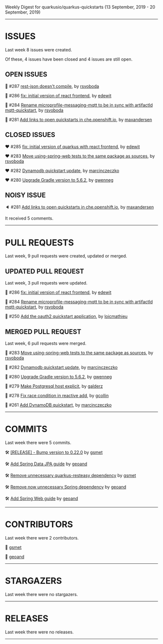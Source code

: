 Weekly Digest for quarkusio/quarkus-quickstarts (13 September, 2019 - 20 September, 2019)



 - - - 

# ISSUES

Last week 8 issues were created.

Of these, 4 issues have been closed and 4 issues are still open.

## OPEN ISSUES

:green_heart: #287 [rest-json doesn't compile](https://github.com/quarkusio/quarkus-quickstarts/issues/287), by [rsvoboda](https://github.com/rsvoboda)

:green_heart: #286 [fix: initial version of react frontend](https://github.com/quarkusio/quarkus-quickstarts/pull/286), by [edewit](https://github.com/edewit)

:green_heart: #284 [Rename microprofile-messaging-mqtt to be in sync with artifactId mqtt-quickstart](https://github.com/quarkusio/quarkus-quickstarts/pull/284), by [rsvoboda](https://github.com/rsvoboda)

:green_heart: #281 [Add links to open quickstarts in che.openshift.io](https://github.com/quarkusio/quarkus-quickstarts/issues/281), by [maxandersen](https://github.com/maxandersen)

## CLOSED ISSUES

:heart: #285 [fix: initial version of quarkus with react frontend](https://github.com/quarkusio/quarkus-quickstarts/pull/285), by [edewit](https://github.com/edewit)

:heart: #283 [Move using-spring-web tests to the same package as sources](https://github.com/quarkusio/quarkus-quickstarts/pull/283), by [rsvoboda](https://github.com/rsvoboda)

:heart: #282 [Dynamodb quickstart update](https://github.com/quarkusio/quarkus-quickstarts/pull/282), by [marcinczeczko](https://github.com/marcinczeczko)

:heart: #280 [Upgrade Gradle version to 5.6.2](https://github.com/quarkusio/quarkus-quickstarts/pull/280), by [gwenneg](https://github.com/gwenneg)

## NOISY ISSUE

:speaker: #281 [Add links to open quickstarts in che.openshift.io](https://github.com/quarkusio/quarkus-quickstarts/issues/281), by [maxandersen](https://github.com/maxandersen)

It received 5 comments.



 - - - 

# PULL REQUESTS

Last week, 9 pull requests were created, updated or merged.

## UPDATED PULL REQUEST

Last week, 3 pull requests were updated.

:yellow_heart: #286 [fix: initial version of react frontend](https://github.com/quarkusio/quarkus-quickstarts/pull/286), by [edewit](https://github.com/edewit)

:yellow_heart: #284 [Rename microprofile-messaging-mqtt to be in sync with artifactId mqtt-quickstart](https://github.com/quarkusio/quarkus-quickstarts/pull/284), by [rsvoboda](https://github.com/rsvoboda)

:yellow_heart: #250 [Add the oauth2 quickstart application](https://github.com/quarkusio/quarkus-quickstarts/pull/250), by [loicmathieu](https://github.com/loicmathieu)

## MERGED PULL REQUEST

Last week, 6 pull requests were merged.

:purple_heart: #283 [Move using-spring-web tests to the same package as sources](https://github.com/quarkusio/quarkus-quickstarts/pull/283), by [rsvoboda](https://github.com/rsvoboda)

:purple_heart: #282 [Dynamodb quickstart update](https://github.com/quarkusio/quarkus-quickstarts/pull/282), by [marcinczeczko](https://github.com/marcinczeczko)

:purple_heart: #280 [Upgrade Gradle version to 5.6.2](https://github.com/quarkusio/quarkus-quickstarts/pull/280), by [gwenneg](https://github.com/gwenneg)

:purple_heart: #279 [Make Postgresql host explicit](https://github.com/quarkusio/quarkus-quickstarts/pull/279), by [galderz](https://github.com/galderz)

:purple_heart: #278 [Fix race condition in reactive add](https://github.com/quarkusio/quarkus-quickstarts/pull/278), by [gcollin](https://github.com/gcollin)

:purple_heart: #261 [Add DynamoDB quickstart](https://github.com/quarkusio/quarkus-quickstarts/pull/261), by [marcinczeczko](https://github.com/marcinczeczko)



 - - - 

# COMMITS

Last week there were 5 commits.

:hammer_and_wrench: [[RELEASE] - Bump version to 0.22.0](https://github.com/quarkusio/quarkus-quickstarts/commit/8ceb197ed4996545a61cbb4576e827cc43cd8544) by [gsmet](https://github.com/gsmet)

:hammer_and_wrench: [Add Spring Data JPA guide](https://github.com/quarkusio/quarkus-quickstarts/commit/d8db8efe2ee6224ecc8fa83b7393343bd0e23932) by [geoand](https://github.com/geoand)

:hammer_and_wrench: [Remove unnecessary quarkus-resteasy dependency](https://github.com/quarkusio/quarkus-quickstarts/commit/00466f74a008b6f8ae4f03b3c8e10e2ecc010a46) by [gsmet](https://github.com/gsmet)

:hammer_and_wrench: [Remove now unnecessary Spring dependency](https://github.com/quarkusio/quarkus-quickstarts/commit/7a57735fe4eea2508c60a9ac203b7b684f74d2fd) by [geoand](https://github.com/geoand)

:hammer_and_wrench: [Add Spring Web guide](https://github.com/quarkusio/quarkus-quickstarts/commit/f74b7e23a8f3ddaa0245695697fba225a4ff4701) by [geoand](https://github.com/geoand)



 - - - 

# CONTRIBUTORS

Last week there were 2 contributors.

:bust_in_silhouette: [gsmet](https://github.com/gsmet)

:bust_in_silhouette: [geoand](https://github.com/geoand)



 - - - 

# STARGAZERS

Last week there were no stargazers.



 - - - 

# RELEASES

Last week there were no releases.



 - - - 



